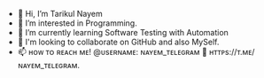 - 👋 Hi, I’m Tarikul Nayem
- 👀 I’m interested in Programming.
- 🌱 I’m currently learning Software Testing with Automation
- 💞️ I'm looking to collaborate on GitHub and also MySelf.  
- 📫 ʜᴏᴡ ᴛᴏ ʀᴇᴀᴄʜ ᴍᴇ! @ᴜsᴇʀɴᴀᴍᴇ: ɴᴀʏᴇᴍ_ᴛᴇʟᴇɢʀᴀᴍ 🔗 ʜᴛᴛᴘs://ᴛ.ᴍᴇ/ɴᴀʏᴇᴍ_ᴛᴇʟᴇɢʀᴀᴍ.

<!---
tarikulnayem94/tarikulnayem94 is a ✨ special ✨ repository because its `README.md` (this file) appears on your GitHub profile.
You can click the Preview link to take a look at your changes.
--->
